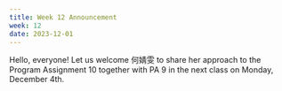 ```yaml
---
title: Week 12 Announcement
week: 12
date: 2023-12-01
---
```


Hello, everyone! Let us welcome 何婧雯 to share her approach to the Program Assignment 10 together with PA 9 in the next class on Monday, December 4th.